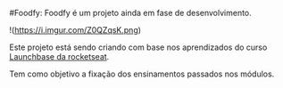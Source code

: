 #Foodfy:
Foodfy é um projeto ainda em fase de desenvolvimento.

!(https://i.imgur.com/Z0QZqsK.png)

Este projeto está sendo criando com base nos aprendizados do curso [Launchbase da rocketseat](https://rocketseat.com.br/launchbase).

Tem como objetivo a fixação dos ensinamentos passados nos módulos.